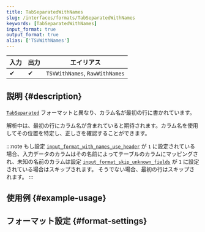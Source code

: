 ```yaml
---
title: TabSeparatedWithNames
slug: /interfaces/formats/TabSeparatedWithNames
keywords: [TabSeparatedWithNames]
input_format: true
output_format: true
alias: ['TSVWithNames']
---
```


| 入力 | 出力 | エイリアス                    |
|------|------|-----------------------------|
| 	✔   | 	✔   | `TSVWithNames`, `RawWithNames` |

## 説明 {#description}

[`TabSeparated`](./TabSeparated.md) フォーマットと異なり、カラム名が最初の行に書かれています。

解析中は、最初の行にカラム名が含まれていると期待されます。カラム名を使用してその位置を特定し、正しさを確認することができます。

:::note
もし設定 [`input_format_with_names_use_header`](../../../operations/settings/settings-formats.md/#input_format_with_names_use_header) が `1` に設定されている場合、入力データのカラムはその名前によってテーブルのカラムにマッピングされ、未知の名前のカラムは設定 [`input_format_skip_unknown_fields`](../../../operations/settings/settings-formats.md/#input_format_skip_unknown_fields) が `1` に設定されている場合はスキップされます。
そうでない場合、最初の行はスキップされます。
:::

## 使用例 {#example-usage}

## フォーマット設定 {#format-settings}
